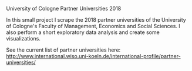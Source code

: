 University of Cologne Partner Universities 2018

In this small project I scrape the 2018 partner universities of the University of Cologne's Faculty of Management, Economics and Social Sciences. I also perform a short exploratory data analysis and create some visualizations.

See the current list of partner universities here: http://www.international.wiso.uni-koeln.de/international-profile/partner-universities/
